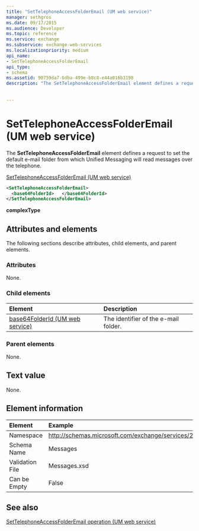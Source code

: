 ```yaml
---
title: "SetTelephoneAccessFolderEmail (UM web service)"
manager: sethgros
ms.date: 09/17/2015
ms.audience: Developer
ms.topic: reference
ms.service: exchange
ms.subservice: exchange-web-services
ms.localizationpriority: medium
api_name:
- SetTelephoneAccessFolderEmail
api_type:
- schema
ms.assetid: 90759da7-6dba-499e-b8c8-e44a016b3198
description: "The SetTelephoneAccessFolderEmail element defines a request to set the default e-mail folder from which Unified Messaging will read messages over the telephone."
 
 
---
```


# SetTelephoneAccessFolderEmail (UM web service)

The **SetTelephoneAccessFolderEmail** element defines a request to set the default e-mail folder from which Unified Messaging will read messages over the telephone. 
  
[SetTelephoneAccessFolderEmail (UM web service)](settelephoneaccessfolderemail-um-web-service.md)
  
```xml
<SetTelephoneAccessFolderEmail>
  <base64FolderId>   </base64FolderId>
</SetTelephoneAccessFolderEmail>
```

 **complexType**
## Attributes and elements

The following sections describe attributes, child elements, and parent elements.
  
### Attributes

None.
  
### Child elements

|**Element**|**Description**|
|:-----|:-----|
|[base64FolderId (UM web service)](base64folderid-um-web-service.md) <br/> |The identifier of the e-mail folder.  <br/> |
   
### Parent elements

None.
  
## Text value

None.
  
## Element information

|Element|Example|
|:-----|:-----|
|Namespace  <br/> |http://schemas.microsoft.com/exchange/services/2006/messages  <br/> |
|Schema Name  <br/> |Messages  <br/> |
|Validation File  <br/> |Messages.xsd  <br/> |
|Can be Empty  <br/> |False  <br/> |
   
## See also



[SetTelephoneAccessFolderEmail operation (UM web service)](settelephoneaccessfolderemail-operation-um-web-service.md)

